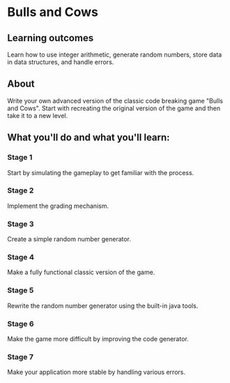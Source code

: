 # Bulls and Cows

## Learning outcomes
Learn how to use integer arithmetic, generate random numbers, store data in data structures, and handle errors.

## About
Write your own advanced version of the classic code breaking game "Bulls and Cows". Start with recreating the original version of the game and then take it to a new level.

## What you'll do and what you'll learn:
### Stage 1
Start by simulating the gameplay to get familiar with the process.
### Stage 2
Implement the grading mechanism.
### Stage 3
Create a simple random number generator.
### Stage 4
Make a fully functional classic version of the game.
### Stage 5
Rewrite the random number generator using the built-in java tools.
### Stage 6
Make the game more difficult by improving the code generator.
### Stage 7
Make your application more stable by handling various errors.
